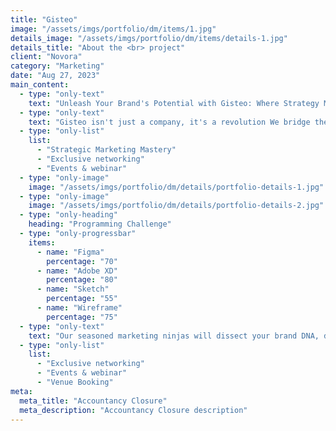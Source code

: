 ```yaml
---
title: "Gisteo"
image: "/assets/imgs/portfolio/dm/items/1.jpg"
details_image: "/assets/imgs/portfolio/dm/items/details-1.jpg"
details_title: "About the <br> project"
client: "Novora"
category: "Marketing"
date: "Aug 27, 2023"
main_content:
  - type: "only-text"
    text: "Unleash Your Brand's Potential with Gisteo: Where Strategy Meets Storytelling"
  - type: "only-text"
    text: "Gisteo isn't just a company, it's a revolution We bridge the gap between strategic marketing expertise and cutting-edge video production, delivering a holistic solution for brand elevation, audience captivation, and digital landscape domination."
  - type: "only-list"
    list:
      - "Strategic Marketing Mastery"
      - "Exclusive networking"
      - "Events & webinar"
  - type: "only-image"
    image: "/assets/imgs/portfolio/dm/details/portfolio-details-1.jpg"
  - type: "only-image"
    image: "/assets/imgs/portfolio/dm/details/portfolio-details-2.jpg"
  - type: "only-heading"
    heading: "Programming Challenge"
  - type: "only-progressbar"
    items:
      - name: "Figma"
        percentage: "70"
      - name: "Adobe XD"
        percentage: "80"
      - name: "Sketch"
        percentage: "55"
      - name: "Wireframe"
        percentage: "75"
  - type: "only-text"
    text: "Our seasoned marketing ninjas will dissect your brand DNA, decode your industry landscape, and pinpoint your ideal audience."
  - type: "only-list"
    list:
      - "Exclusive networking"
      - "Events & webinar"
      - "Venue Booking"
meta:
  meta_title: "Accountancy Closure"
  meta_description: "Accountancy Closure description"
---
```

